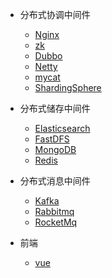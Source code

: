 <!-- 导航栏 -->
<!-- * java架构师 -->
* 分布式协调中间件
    * [Nginx](./nginx/001-java架构师直通车-nginx)
    * [zk]()
    * [Dubbo]()
    * [Netty]()
    * [mycat]()
    * [ShardingSphere]()
* 分布式储存中间件
    * [Elasticsearch]()
    * [FastDFS]()
    * [MongoDB]()
    * [Redis]()
* 分布式消息中间件
    * [Kafka]()
    * [Rabbitmq]()
    * [RocketMq]()

* 前端
    * [vue](./nginx/001-java架构师直通车-nginx)
    <!-- * [dubbo]() -->